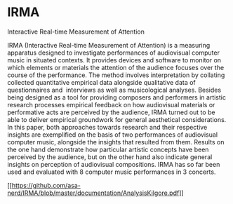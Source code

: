 # IRMA
Interactive Real-time Measurement of Attention

IRMA (Interactive Real-time Measurement of Attention) is a measuring apparatus designed to investigate performances of audiovisual computer music in situated contexts. It provides devices and software to monitor on which elements or materials the attention of the audience focuses over the course of the performance. The method involves interpretation by collating collected quantitative empirical data alongside qualitative data of questionnaires and  interviews as well as musicological analyses. 
Besides being designed as a tool for providing composers and performers in artistic research processes empirical feedback on how audiovisual materials or performative acts are perceived by the audience, IRMA turned out to be able to deliver empirical groundwork for general aesthetical considerations. In this paper, both approaches towards research and their respective insights are exemplified on the basis of two performances of audiovisual computer music, alongside the insights that resulted from them. Results on the one hand demonstrate how particular artistic concepts have been perceived by the audience, but on the other hand also indicate general insights on perception of audiovisual compositions. IRMA has so far been used and evaluated with 8 computer music performances in 3 concerts.

[[https://github.com/asa-nerd/IRMA/blob/master/documentation/AnalysisKilgore.pdf]]


